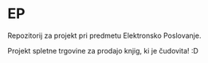 # EP
Repozitorij za projekt pri predmetu Elektronsko Poslovanje.

Projekt spletne trgovine za prodajo knjig, ki je čudovita! :D
